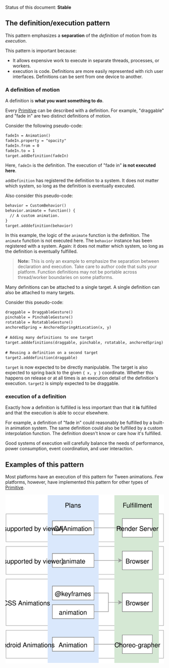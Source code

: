 Status of this document: **Stable**

## The definition/execution pattern

This pattern emphasizes a **separation** of the *definition* of motion from its *execution*.

This pattern is important because:

- It allows expensive work to execute in separate threads, processes, or workers.
- execution is code. Definitions are more easily represented with rich user interfaces. Definitions can be sent from one device to another.

### A definition of motion

A definition is **what you want something to do**.

Every [Primitive](../primitives.md) can be described with a definition. For example, "draggable" and "fade in" are two distinct definitions of motion.

Consider the following pseudo-code:

    fadeIn = Animation()
    fadeIn.property = "opacity"
    fadeIn.from = 0
    fadeIn.to = 1
    target.addDefinition(fadeIn)

Here, `fadeIn` is the definition. The execution of "fade in" **is not executed here**.

`addDefinition` has registered the definition to a system. It does not matter which system, so long as the definition is eventually executed.

Also consider this pseudo-code:

    behavior = CustomBehavior()
    behavior.animate = function() {
      // A custom animation.
    }
    target.adddefinition(behavior)

In this example, the logic of the `animate` function is the definition. The `animate` function is not executed here. The `behavior` instance has been registered with a system. Again: it does not matter which system, so long as the definition is eventually fulfilled.

> **Note:** This is only an example to emphasize the separation between declaration and execution.  Take care to author code that suits your platform.  Function definitions may not be portable across thread/worker boundaries on some platforms.

Many definitions can be attached to a single target. A single definition can also be attached to many targets.

Consider this pseudo-code:

    draggable = DraggableGesture()
    pinchable = PinchableGesture()
    rotatable = RotatableGesture()
    anchoredSpring = AnchoredSpringAtLocation(x, y)
    
    # Adding many definitions to one target
    target.adddefinitions(draggable, pinchable, rotatable, anchoredSpring)
    
    # Reusing a definition on a second target
    target2.adddefinition(draggable)

`target` is now expected to be directly manipulable. The target is also expected to spring back to the given `{ x, y }` coordinate. Whether this happens on release or at all times is an execution detail of the definition's execution. `target2` is simply expected to be draggable.

### execution of a definition

Exactly how a definition is fulfilled is less important than that it **is** fulfilled and that the execution is able to occur elsewhere.

For example, a definition of "fade in" could reasonably be fulfilled by a built-in animation system. The same definition could also be fulfilled by a custom interpolation function. The definition doesn't know or care how it's fulfilled.

Good systems of execution will carefully balance the needs of performance, power consumption, event coordination, and user interaction.

## Examples of this pattern

Most platforms have an execution of this pattern for Tween animations. Few platforms, however, have implemented this pattern for other types of [Primitive](../primitives.md).

![](../_assets/PatternMatches.svg)